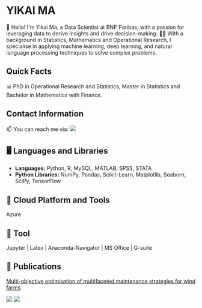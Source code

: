# YIKAI MA 

👋 Hello! I'm Yikai Ma, a Data Scientist at BNP Paribas, with a passion for leveraging data to derive insights and drive decision-making. 👩‍🎓 With a background in Statistics, Mathematics and Operational Research, I specialise in applying machine learning, deep learning, and natural language processing techniques to solve complex problems.

## Quick Facts

📊 PhD in Operational Research and Statistics, Master in Statistics and Bachelor in Mathematics with Finance.

## Contact Information
📫 You can reach me via:  [![](https://img.shields.io/badge/linkedin-%230077B5.svg?style=for-the-badge&logo=linkedin)](https://www.linkedin.com/in/yikaima335337/) 

## 🖥️ Languages and Libraries

- **Languages:** Python, R, MySQL, MATLAB, SPSS, STATA
- **Python Libraries:** NumPy, Pandas, Scikit-Learn, Matplotlib, Seaborn, SciPy, TensorFlow


## 🔗 Cloud Platform and Tools
Azure

## 📂 Tool
Jupyter | Latex | Anaconda-Navigator | MS Office | G-suite

## 📄 Publications
[Multi-objective optimisation of multifaceted maintenance strategies for wind farms](https://www.tandfonline.com/doi/full/10.1080/01605682.2022.2085066)

<img src="https://github-readme-stats.vercel.app/api?username=ramonple&show_icons=true"/>

<img src="https://github-readme-stats.vercel.app/api/top-langs?username=ramonple&layout=compact"/>



